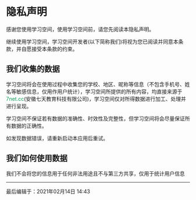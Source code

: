 # 隐私声明

感谢您使用学习空间，使用学习空间前，请您先阅读本隐私声明。

继续使用学习空间，学习空间开发者(以下简称我们)将视为您已阅读并同意本条款，并自愿接受本条款的约束。

## 我们收集的数据

学习空间将会在使用过程中收集您的学校、地区、昵称等信息（不包含手机号、姓名等敏感信息，仅用作用户统计），学习空间所提供的所有内容，均直接来源于<span style='color: #0F9D58'>7net.cc</span>(安徽七天教育科技有限公司)，学习空间仅对所得数据进行加工、处理并进行呈现。

学习空间不保证若有数据的准确性、时效性及完整性，但学习空间将会尽量保证所有数据的正确性。

如发现数据错误，请重新启动本应用后重试。

## 我们如何使用数据

我们不会将您的信息用于任何非法用途且不与第三方共享，仅用于统计用户信息

---

最后编辑于：2021年02月14日 14:43